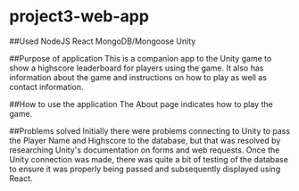 # project3-web-app

##Used
NodeJS
React
MongoDB/Mongoose
Unity

##Purpose of application
This is a companion app to the Unity game to show a highscore leaderboard for players using the game.  It also has information about the game and instructions on how to play as well as contact information.

##How to use the application
The About page indicates how to play the game. 

##Problems solved
Initially there were problems connecting to Unity to pass the Player Name and Highscore to the database, but that was resolved by researching Unity's documentation on forms and web requests. Once the Unity connection was made, there was quite a bit of testing of the database to ensure it was properly being passed and subsequently displayed using React. 
